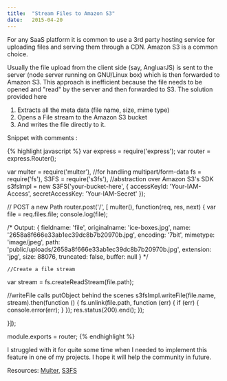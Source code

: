 ```yaml
---
title:	"Stream Files to Amazon S3"
date:	2015-04-20
---
```

For any SaaS platform it is common to use a 3rd party hosting service for uploading files and serving them through a CDN. Amazon S3 is a common choice.

Usually the file upload from the client side (say, AngluarJS) is sent to the server (node server running on GNU/Linux box) which is then forwarded to Amazon S3. This approach is inefficient because the file needs to be opened and "read" by the server and then forwarded to S3. The solution provided here 
<ol>
<li> Extracts all the meta data (file name, size, mime type) </li>
<li> Opens a File stream to the Amazon S3 bucket </li>
<li> And writes the file directly to it. </li>
</ol>

Snippet with comments :

{% highlight javascript %}
var express = require('express');
var router = express.Router();

var multer = require('multer'),	//for handling multipart/form-data
fs = require('fs'),
S3FS = require('s3fs'),	//abstraction over Amazon S3's SDK
s3fsImpl = new S3FS('your-bucket-here', {
       accessKeyId: 'Your-IAM-Access',
       secretAccessKey: 'Your-IAM-Secret'
   	});


// POST a new Path 
router.post('/', [ multer(), function(req, res, next) {
	var file = req.files.file;
	console.log(file);

/* Output:
{ 
	fieldname: 'file',
	originalname: 'ice-boxes.jpg',
	name: '2658a8f666e33ab1ec39dc8b7b20970b.jpg',
	encoding: '7bit',
	mimetype: 'image/jpeg',
	path: 'public/uploads/2658a8f666e33ab1ec39dc8b7b20970b.jpg',
	extension: 'jpg',
	size: 88076,
	truncated: false,
	buffer: null 
 }
*/

	//Create a file stream
   var stream = fs.createReadStream(file.path);	

   //writeFile calls putObject behind the scenes
   s3fsImpl.writeFile(file.name, stream).then(function () {	
        fs.unlink(file.path, function (err) {
            if (err) {
                console.error(err);
            }
        });
        res.status(200).end();
    });

}]);


module.exports = router;
{% endhighlight %}


I struggled with it for quite some time when I needed to implement this feature in one of my projects. I hope it will help the community in future.

Resources: [Multer](https://www.npmjs.com/package/multer), [S3FS](https://github.com/RiptideCloud/s3fs)